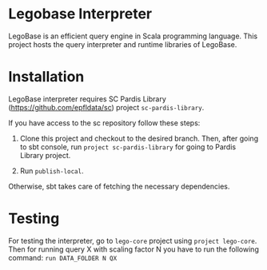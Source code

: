 Legobase Interpreter
====================

LegoBase is an efficient query engine in Scala programming language. This project
hosts the query interpreter and runtime libraries of LegoBase.

Installation
============

LegoBase interpreter requires SC Pardis Library (https://github.com/epfldata/sc) project `sc-pardis-library`.

If you have access to the sc repository follow these steps:

1. Clone this project and checkout to the desired branch. Then, after going to sbt console, 
run `project sc-pardis-library` for going to Pardis Library project.

2. Run `publish-local`.

Otherwise, sbt takes care of fetching the necessary dependencies. 


Testing
=======
For testing the interpreter, go to `lego-core` project using `project lego-core`.
Then for running query X with scaling factor N you have to run the following command:
`run DATA_FOLDER N QX`
